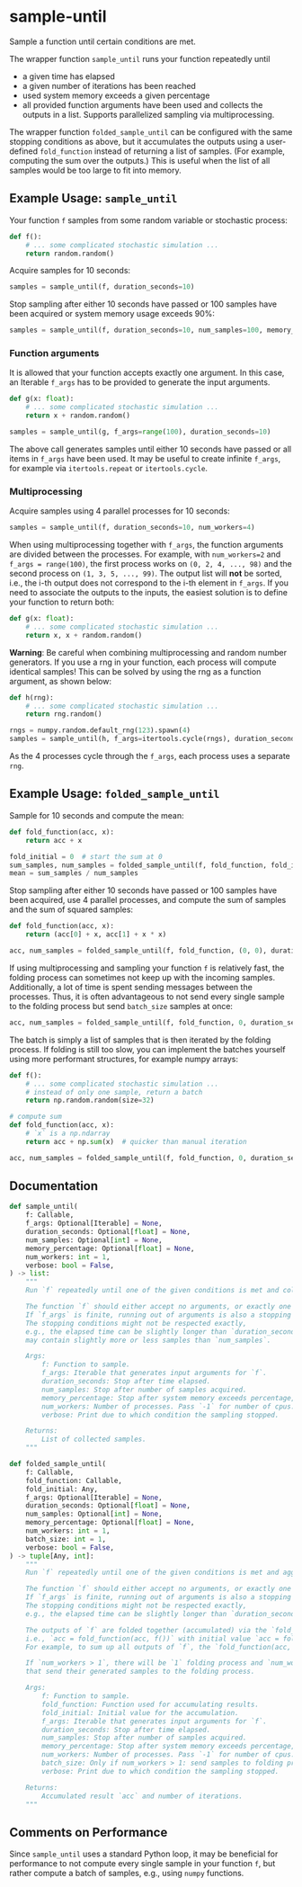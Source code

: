 # sample-until

Sample a function until certain conditions are met.

The wrapper function `sample_until` runs your function repeatedly until
- a given time has elapsed
- a given number of iterations has been reached
- used system memory exceeds a given percentage
- all provided function arguments have been used
and collects the outputs in a list.
Supports parallelized sampling via multiprocessing.

The wrapper function `folded_sample_until` can be configured with the same stopping conditions as above,
but it accumulates the outputs using a user-defined `fold_function` instead of returning a list of samples.
(For example, computing the sum over the outputs.)
This is useful when the list of all samples would be too large to fit into memory.


## Example Usage: `sample_until`

Your function `f` samples from some random variable or stochastic process:
```python
def f():
    # ... some complicated stochastic simulation ...
    return random.random()
```
Acquire samples for 10 seconds:
```python
samples = sample_until(f, duration_seconds=10)
```
Stop sampling after either 10 seconds have passed or 100 samples have been acquired or system memory usage exceeds 90%:
```python
samples = sample_until(f, duration_seconds=10, num_samples=100, memory_percentage=0.9)
```

### Function arguments
It is allowed that your function accepts exactly one argument.
In this case, an Iterable `f_args` has to be provided to generate the input arguments.
```python
def g(x: float):
    # ... some complicated stochastic simulation ...
    return x + random.random()

samples = sample_until(g, f_args=range(100), duration_seconds=10)
```
The above call generates samples until either 10 seconds have passed or all items in `f_args` have been used.
It may be useful to create infinite `f_args`, for example via `itertools.repeat` or `itertools.cycle`.


### Multiprocessing
Acquire samples using 4 parallel processes for 10 seconds:
```python
samples = sample_until(f, duration_seconds=10, num_workers=4)
```
When using multiprocessing together with `f_args`, the function arguments are divided between the processes.
For example, with `num_workers=2` and `f_args = range(100)`, the first process works on `(0, 2, 4, ..., 98)` and the second process on `(1, 3, 5, ..., 99)`.
The output list will **not** be sorted, i.e., the i-th output does not correspond to the i-th element in `f_args`. 
If you need to associate the outputs to the inputs, the easiest solution is to define your function to return both:
```python
def g(x: float):
    # ... some complicated stochastic simulation ...
    return x, x + random.random()
```

**Warning**: Be careful when combining multiprocessing and random number generators.
If you use a rng in your function, each process will compute identical samples!
This can be solved by using the rng as a function argument, as shown below:
```python
def h(rng):
    # ... some complicated stochastic simulation ...
    return rng.random()

rngs = numpy.random.default_rng(123).spawn(4)
samples = sample_until(h, f_args=itertools.cycle(rngs), duration_seconds=10, num_workers=4)
```
As the 4 processes cycle through the `f_args`, each process uses a separate `rng`.

## Example Usage: `folded_sample_until`

Sample for 10 seconds and compute the mean:
```python
def fold_function(acc, x):
    return acc + x

fold_initial = 0  # start the sum at 0
sum_samples, num_samples = folded_sample_until(f, fold_function, fold_initial, duration_seconds=10)
mean = sum_samples / num_samples
```

Stop sampling after either 10 seconds have passed or 100 samples have been acquired, use 4 parallel processes, and compute the sum of samples and the sum of squared samples: 
```python
def fold_function(acc, x):
    return (acc[0] + x, acc[1] + x * x)

acc, num_samples = folded_sample_until(f, fold_function, (0, 0), duration_seconds=10, num_samples=100, num_workers=4)
```

If using multiprocessing and sampling your function `f` is relatively fast, the folding process can sometimes not keep up with the incoming samples. Additionally, a lot of time is spent sending messages between the processes.
Thus, it is often advantageous to not send every single sample to the folding process but send `batch_size` samples at once: 
```python
acc, num_samples = folded_sample_until(f, fold_function, 0, duration_seconds=10, num_workers=4, batch_size=32)
```
The batch is simply a list of samples that is then iterated by the folding process.
If folding is still too slow, you can implement the batches yourself using more performant structures, for example numpy arrays:

```python
def f():
    # ... some complicated stochastic simulation ...
    # instead of only one sample, return a batch
    return np.random.random(size=32)

# compute sum
def fold_function(acc, x):
    # `x` is a np.ndarray
    return acc + np.sum(x)  # quicker than manual iteration

acc, num_samples = folded_sample_until(f, fold_function, 0, duration_seconds=10)
```

## Documentation
```python
def sample_until(
    f: Callable,
    f_args: Optional[Iterable] = None,
    duration_seconds: Optional[float] = None,
    num_samples: Optional[int] = None,
    memory_percentage: Optional[float] = None,
    num_workers: int = 1,
    verbose: bool = False,
) -> list:
    """
    Run `f` repeatedly until one of the given conditions is met and collect its outputs.

    The function `f` should either accept no arguments, or exactly one argument that is generated for each sample via `f_args`.
    If `f_args` is finite, running out of arguments is also a stopping condition.
    The stopping conditions might not be respected exactly,
    e.g., the elapsed time can be slightly longer than `duration_seconds` and the output list
    may contain slightly more or less samples than `num_samples`.

    Args:
        f: Function to sample.
        f_args: Iterable that generates input arguments for `f`.
        duration_seconds: Stop after time elapsed.
        num_samples: Stop after number of samples acquired.
        memory_percentage: Stop after system memory exceeds percentage, e.g., `0.8`.
        num_workers: Number of processes. Pass `-1` for number of cpus.
        verbose: Print due to which condition the sampling stopped.

    Returns:
        List of collected samples.
    """
```

```python
def folded_sample_until(
    f: Callable,
    fold_function: Callable,
    fold_initial: Any,
    f_args: Optional[Iterable] = None,
    duration_seconds: Optional[float] = None,
    num_samples: Optional[int] = None,
    memory_percentage: Optional[float] = None,
    num_workers: int = 1,
    batch_size: int = 1,
    verbose: bool = False,
) -> tuple[Any, int]:
    """
    Run `f` repeatedly until one of the given conditions is met and aggregate its outputs.

    The function `f` should either accept no arguments, or exactly one argument that is generated for each sample via `f_args`.
    If `f_args` is finite, running out of arguments is also a stopping condition.
    The stopping conditions might not be respected exactly,
    e.g., the elapsed time can be slightly longer than `duration_seconds`.

    The outputs of `f` are folded together (accumulated) via the `fold_function` into `acc`,
    i.e., `acc = fold_function(acc, f())` with initial value `acc = fold_initial`.
    For example, to sum up all outputs of `f`, the `fold_function(acc, x)` should return `acc + x`.

    If `num_workers > 1`, there will be `1` folding process and `num_workers - 1` sampling processes
    that send their generated samples to the folding process.

    Args:
        f: Function to sample.
        fold_function: Function used for accumulating results.
        fold_initial: Initial value for the accumulation.
        f_args: Iterable that generates input arguments for `f`.
        duration_seconds: Stop after time elapsed.
        num_samples: Stop after number of samples acquired.
        memory_percentage: Stop after system memory exceeds percentage, e.g., `0.8`.
        num_workers: Number of processes. Pass `-1` for number of cpus.
        batch_size: Only if num_workers > 1: send samples to folding process in batches.
        verbose: Print due to which condition the sampling stopped.

    Returns:
        Accumulated result `acc` and number of iterations.
    """
```

## Comments on Performance
Since `sample_until` uses a standard Python loop, it may be beneficial for performance to not compute every single sample in your function `f`,
but rather compute a batch of samples, e.g., using `numpy` functions.


